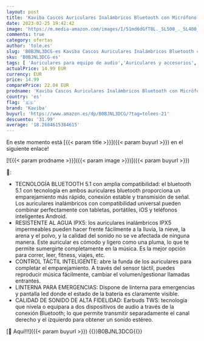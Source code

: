 ```yaml
---
layout: post
title: 'Kaviba Cascos Auriculares Inalámbricos Bluetooth con Micrófono - Cascos Bluetooth Inalámbricos TWS - Auriculares Botón Bluetooth 5.1 Compatibles con iPhone - Auriculares sin Cable - Diseño Exclusivo'
date: 2023-02-25 19:42:42
image: 'https://m.media-amazon.com/images/I/51md6dGfT8L._SL500_._SL400_.jpg'
comments: true
category: ofertas
author: 'tole.es'
slug: 'B0BJNL3DCG-es Kaviba Cascos Auriculares Inalámbricos Bluetooth con...'
sku: 'B0BJNL3DCG-es'
tags: [ 'Auriculares para equipo de audio','Auriculares y accesorios','Electrónica','iphone','kaviba','🇪🇸', ]
actualPrice: 14.99 EUR
currency: EUR
price: 14.99
comparePrice: 22.04 EUR
prodname: 'Kaviba Cascos Auriculares Inalámbricos Bluetooth con Micrófono - Cascos Bluetooth Inalámbricos TWS - Auriculares Botón Bluetooth 5.1 Compatibles con iPhone - Auriculares sin Cable - Diseño Exclusivo'
country: 'es'
flag: '🇪🇸'
brand: 'Kaviba'
buyurl: 'https://www.amazon.es/dp/B0BJNL3DCG/?tag=tolees-21'
descuento: '31.99'
average: '18.2684615384615'
---
```


En este momento está [{{< param title >}}]({{< param buyurl >}}) en el siguiente enlace!

[![{{< param prodname >}}]({{< param image >}})]({{< param buyurl >}})

🔎:

- TECNOLOGÍA BLUETOOTH 5.1 con amplia compatibilidad: el bluetooth 5.1 con tecnología en ambos auriculares bluetooth proporciona un emparejamiento más rápido, conexión estable y transmisión de señal. Los auriculares inalámbricos con compatibilidad universal pueden combinar perfectamente con tabletas, portátiles, iOS y teléfonos inteligentes Android.
- RESISTENTE AL AGUA IPX5: los auriculares inalámbricos IPX5 impermeables pueden hacer frente fácilmente a la lluvia, la nieve, la arena y el polvo, y la calidad del sonido no se ve afectada de ninguna manera. Este auricular es cómodo y ligero como una pluma, lo que te permite sumergirte completamente en la música. Es la mejor opción para correr, leer, fitness, viajes, etc.
- CONTROL TÁCTIL INTELIGENTE: abre la funda de los auriculares para completar el emparejamiento. A través del sensor táctil, puedes reproducir música fácilmente, cambiar el volumen/gestionar llamadas entrantes.
- LINTERNA PARA EMERGENCIAS: Dispone de linterna para emergencias y pantalla led donde el estado de la batería es claramente visible.
- CALIDAD DE SONIDO DE ALTA FIDELIDAD: Earbuds TWS: tecnología que nivela o equipara a dos dispositivos de audio a través de la conexión Bluetooth; lo que permite transmitir separadamente el canal derecho y el izquierdo para obtener un sonido estéreo.

[🛒 Aquí!!!]({{< param buyurl >}})
{{<world>}}B0BJNL3DCG{{</world>}}
